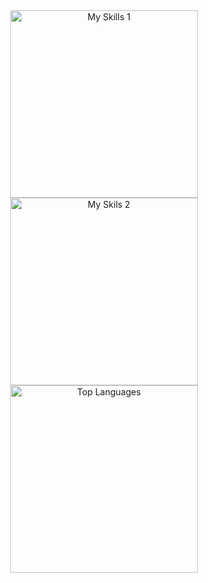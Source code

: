 <div align="center">
<img src="https://skillicons.dev/icons?i=js,py,html,css,ts,cs,discord,premiere,github,notion,vscode" width=300px alt="My Skills 1"/>
<br>
<img src="https://skillicons.dev/icons?i=react,go,gmail,arduino,markdown,windows,sqlite,nodejs,git,bash,next" width=300px alt="My Skils 2"/>
<br>
<img src="https://github-readme-stats.vercel.app/api/top-langs/?username=aquiffoo&langs_count=10&layout=compact&theme=catppuccin_mocha&hide_border=true&count_private=true" width=300px alt="Top Languages"/>
</div>
